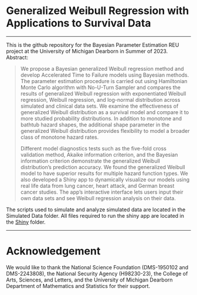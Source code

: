 # Generalized Weibull Regression with Applications to Survival Data
 ---
 
This is the github repository for the Bayesian Parameter Estimation REU project at the University of Michigan Dearborn in Summer of 2023. Abstract:

> We propose a Bayesian generalized Weibull regression method and develop Accelerated Time to Failure models using Bayesian methods. The parameter estimation procedure is carried out using Hamiltonian Monte Carlo algorithm with No-U-Turn Sampler and compares the results of generalized Weibull regression with exponentiated Weibull regression, Weibull regression, and log-normal distribution across simulated and clinical data sets. We examine the effectiveness of generalized Weibull distribution as a survival model and compare it to more studied probability distributions. In addition to monotone and bathtub hazard shapes, the additional shape parameter in the generalized Weibull distribution provides flexibility to model a broader class of monotone hazard rates. 
>
> Different model diagnostics tests such as the five-fold cross validation method, Akaike information criterion, and the Bayesian information criterion demonstrate the generalized Weibull distribution’s prediction accuracy. We found the generalized Weibull model to have superior results for multiple hazard function types. We also developed a Shiny app to dynamically visualize our models using real life data from lung cancer, heart attack, and German breast cancer studies. The app’s interactive interface lets users input their own data sets and see Weibull regression analysis on their data. 

<p markdown = "1">
The scripts used to simulate and analyze simulated data are located in the <a ref ="https://github.com/iviviano/Generalized-Weibull-Regression-with-Applications-to-Survival-Data/tree/main/Simulated-Data">Simulated Data</a> folder. All files required to run the shiny app are located in the <a href = "https://github.com/iviviano/Generalized-Weibull-Regression-with-Applications-to-Survival-Data/tree/main/Shiny">Shiny</a> folder.
</p>

---
# Acknowledgement

We would like to thank the National Science Foundation (DMS-1950102 and DMS-2243808), the National Security Agency (H98230-23), the College of Arts, Sciences, and Letters, and the University of Michigan Dearborn Department of Mathematics and Statistics for their support.
